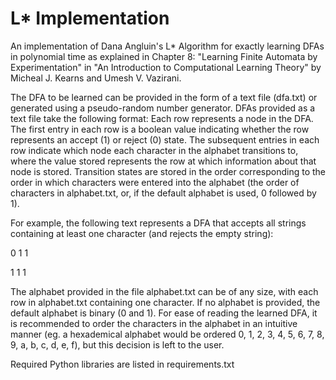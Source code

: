 # L* Implementation

An implementation of Dana Angluin's L* Algorithm for exactly learning DFAs in polynomial time as explained in Chapter 8: "Learning Finite Automata by Experimentation" in "An Introduction to Computational Learning Theory" by Micheal J. Kearns and Umesh V. Vazirani.

The DFA to be learned can be provided in the form of a text file (dfa.txt) or generated using a pseudo-random number generator. DFAs provided as a text file take the following format:
Each row represents a node in the DFA.
The first entry in each row is a boolean value indicating whether the row represents an accept (1) or reject (0) state.
The subsequent entries in each row indicate which node each character in the alphabet transitions to, where the value stored represents the row at which information about that node is stored. Transition states are stored in the order corresponding to the order in which characters were entered into the alphabet (the order of characters in alphabet.txt, or, if the default alphabet is used, 0 followed by 1).

For example, the following text represents a DFA that accepts all strings containing at least one character (and rejects the empty string):

0 1 1

1 1 1

The alphabet provided in the file alphabet.txt can be of any size, with each row in alphabet.txt containing one character. If no alphabet is provided, the default alphabet is binary (0 and 1). For ease of reading the learned DFA, it is recommended to order the characters in the alphabet in an intuitive manner (eg. a hexademical alphabet would be ordered 0, 1, 2, 3, 4, 5, 6, 7, 8, 9, a, b, c, d, e, f), but this decision is left to the user.

Required Python libraries are listed in requirements.txt
